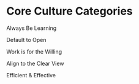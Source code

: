 # Core Culture Categories

Always Be Learning

Default to Open

Work is for the Willing

Align to the Clear View

Efficient & Effective
